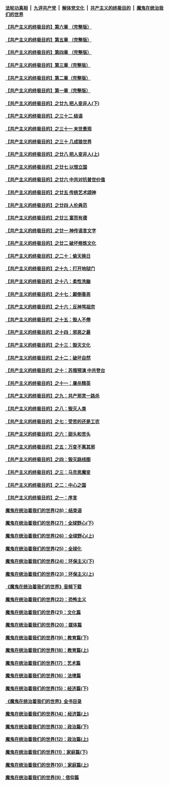 

####  [法轮功真相](../../../../basic/blob/master/README.md?t=04261331) &nbsp;|&nbsp; [九评共产党](../../../../9ping.md/blob/master/README.md?t=04261331) &nbsp;|&nbsp; [解体党文化](../../../../jtdwh.md/blob/master/README.md?t=04261331)  &nbsp;|&nbsp; [共产主义的终极目的](../../../../gczydzjmd.md/blob/master/README.md?t=04261331) &nbsp;|&nbsp; [魔鬼在统治我们的世界](../../../../mgztzwmdsj.md/blob/master/README.md?t=04261331) 

#### [【共产主义的终极目的】第六章 （完整版）](../pages/nsc422/n11428913.md?t=04261331) 

#### [【共产主义的终极目的】第五章 （完整版）](../pages/nsc422/n11428912.md?t=04261331) 

#### [【共产主义的终极目的】第四章 （完整版）](../pages/nsc422/n11428907.md?t=04261331) 

#### [【共产主义的终极目的】第三章（完整版）](../pages/nsc422/n11428848.md?t=04261331) 

#### [【共产主义的终极目的】第二章（完整版）](../pages/nsc422/n11428831.md?t=04261331) 

#### [【共产主义的终极目的】第一章（完整版）](../pages/nsc422/n11417651.md?t=04261331) 

#### [【共产主义的终极目的】之廿九 把人变非人(下)](../pages/nsc422/n11344140.md?t=04261331) 

#### [【共产主义的终极目的】之三十二 结语](../pages/nsc422/n11360535.md?t=04261331) 

#### [【共产主义的终极目的】之三十一 末世景观](../pages/nsc422/n11351129.md?t=04261331) 

#### [【共产主义的终极目的】之三十 几成狼世界](../pages/nsc422/n11348280.md?t=04261331) 

#### [【共产主义的终极目的】之廿八 把人变非人(上)](../pages/nsc422/n11340492.md?t=04261331) 

#### [【共产主义的终极目的】之廿七 以恨立国](../pages/nsc422/n11336944.md?t=04261331) 

#### [【共产主义的终极目的】之廿六 中共对抗普世价值](../pages/nsc422/n11324785.md?t=04261331) 

#### [【共产主义的终极目的】之廿五 传统艺术颂神](../pages/nsc422/n11296396.md?t=04261331) 

#### [【共产主义的终极目的】之廿四 人伦典范](../pages/nsc422/n11296397.md?t=04261331) 

#### [【共产主义的终极目的】之廿三 富而有德](../pages/nsc422/n11283598.md?t=04261331) 

#### [【共产主义的终极目的】之廿一 神传语言文字](../pages/nsc422/n11263265.md?t=04261331) 

#### [【共产主义的终极目的】之廿二 破坏修炼文化](../pages/nsc422/n11245728.md?t=04261331) 

#### [【共产主义的终极目的】之二十：偷天换日](../pages/nsc422/n11238846.md?t=04261331) 

#### [【共产主义的终极目的】之十九：打开地狱门](../pages/nsc422/n11206376.md?t=04261331) 

#### [【共产主义的终极目的】之十八：柔性洗脑](../pages/nsc422/n11199994.md?t=04261331) 

#### [【共产主义的终极目的】之十七：颠倒善恶](../pages/nsc422/n11179782.md?t=04261331) 

#### [【共产主义的终极目的】之十六：反神骂祖宗](../pages/nsc422/n11166798.md?t=04261331) 

#### [【共产主义的终极目的】之十五：毁人不倦](../pages/nsc422/n11166792.md?t=04261331) 

#### [【共产主义的终极目的】之十四：邪恶之最](../pages/nsc422/n11150249.md?t=04261331) 

#### [【共产主义的终极目的】之十三：毁灭文化](../pages/nsc422/n11135227.md?t=04261331) 

#### [【共产主义的终极目的】之十二：破坏自然](../pages/nsc422/n11135214.md?t=04261331) 

#### [【共产主义的终极目的】之十：苏俄预演 中共登台](../pages/nsc422/n11118424.md?t=04261331) 

#### [【共产主义的终极目的】之十一：屠杀精英](../pages/nsc422/n11118442.md?t=04261331) 

#### [【共产主义的终极目的】之九：共产邪灵一路杀](../pages/nsc422/n11114139.md?t=04261331) 

#### [【共产主义的终极目的】之八：毁灭人类](../pages/nsc422/n11108503.md?t=04261331) 

#### [【共产主义的终极目的】之七：受苦的还是工农](../pages/nsc422/n11101809.md?t=04261331) 

#### [【共产主义的终极目的】之六：甜头和苦头](../pages/nsc422/n11096971.md?t=04261331) 

#### [【共产主义的终极目的】之五：万变不离其邪](../pages/nsc422/n11091285.md?t=04261331) 

#### [【共产主义的终极目的】之四：毁灭路线图](../pages/nsc422/n11086284.md?t=04261331) 

#### [【共产主义的终极目的】之三：马克思魔变](../pages/nsc422/n11061941.md?t=04261331) 

#### [【共产主义的终极目的】之二：中心之国](../pages/nsc422/n11047728.md?t=04261331) 

#### [【共产主义的终极目的】之一：序言](../pages/nsc422/n11086077.md?t=04261331) 

#### [魔鬼在统治着我们的世界(28)：结束语](../pages/nsc422/n10936246.md?t=04261331) 

#### [魔鬼在统治着我们的世界(27)：全球野心(下)](../pages/nsc422/n10928319.md?t=04261331) 

#### [魔鬼在统治着我们的世界(26)：全球野心(上)](../pages/nsc422/n10900318.md?t=04261331) 

#### [魔鬼在统治着我们的世界(25)：全球化](../pages/nsc422/n10788205.md?t=04261331) 

#### [魔鬼在统治着我们的世界(24)：环保主义(下)](../pages/nsc422/n10695307.md?t=04261331) 

#### [魔鬼在统治着我们的世界(23)：环保主义(上)](../pages/nsc422/n10688613.md?t=04261331) 

#### [《魔鬼在统治着我们的世界》音频下载](../pages/nsc422/n10635553.md?t=04261331) 

#### [魔鬼在统治着我们的世界(22)：恐怖主义](../pages/nsc422/n10614727.md?t=04261331) 

#### [魔鬼在统治着我们的世界(21)：文化篇](../pages/nsc422/n10597706.md?t=04261331) 

#### [魔鬼在统治着我们的世界(20)：媒体篇](../pages/nsc422/n10586579.md?t=04261331) 

#### [魔鬼在统治着我们的世界(19)：教育篇(下)](../pages/nsc422/n10564808.md?t=04261331) 

#### [魔鬼在统治着我们的世界(18)：教育篇(上)](../pages/nsc422/n10526970.md?t=04261331) 

#### [魔鬼在统治着我们的世界(17)：艺术篇](../pages/nsc422/n10499093.md?t=04261331) 

#### [魔鬼在统治着我们的世界(16)：法律篇](../pages/nsc422/n10485969.md?t=04261331) 

#### [魔鬼在统治着我们的世界(15)：经济篇(下)](../pages/nsc422/n10469975.md?t=04261331) 

#### [《魔鬼在统治着我们的世界》全书目录](../pages/nsc422/n10464261.md?t=04261331) 

#### [魔鬼在统治着我们的世界(14)：经济篇(上)](../pages/nsc422/n10457370.md?t=04261331) 

#### [魔鬼在统治着我们的世界(13)：政治篇(下)](../pages/nsc422/n10448270.md?t=04261331) 

#### [魔鬼在统治着我们的世界(12)：政治篇(上)](../pages/nsc422/n10444576.md?t=04261331) 

#### [魔鬼在统治着我们的世界(11)：家庭篇(下)](../pages/nsc422/n10440961.md?t=04261331) 

#### [魔鬼在统治着我们的世界(10)：家庭篇(上)](../pages/nsc422/n10435448.md?t=04261331) 

#### [魔鬼在统治着我们的世界(9)：信仰篇](../pages/nsc422/n10432159.md?t=04261331) 

